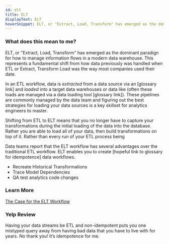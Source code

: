 ```yaml
---
id: elt
title: ELT
displayText: ELT  
hoverSnippet: ELT, or "Extract, Load, Transform" has emerged as the dominant paradign for how to manage information flows in a modern data warehouse. 
---
```


### What does this mean to me?

ELT, or "Extract, Load, Transform" has emerged as the dominant paradign for how to manage information flows in a modern data warehouse. This represents a fundamental shift from how data previously was handled when ETL or Extract, Transform Load was the way most companies used their date. 

In an ETL workflow, data is *extracted* from a data source via an <Term id="api" /> [glossary link] and *loaded* into a target data warehouses or data like (often these loads are managed via a data loading tool [glossary link]). These pipelines are commonly managed by the data team and figuring out the best strategies for loading your data sources is a key skillset for analytics engineers to master.

Shifting from ETL to ELT means that you no longer have to capture your transformations during the initial loading of the data into the database. Rather you are able to load all of your data, then build transformations on top of it. Rather than every run of your ETL process being 

Data teams report that the ELT workflow has several advantages over the traditional ETL workflow. ELT enables you to create <Term id="idempotent" /> [hopeful link to glossary for idempotence] data workflows.

- Recreate Historical Transformations
- Trace <Term id="model">Model</Term> Dependencies
- QA test analytics code changes

### Learn More
[The Case for the ELT Workflow](https://www.getdbt.com/analytics-engineering/case-for-elt-workflow/)

### Yelp Review

Having your data streams be ETL and non-idempotent puts you one mistyped query away from having bad data that you have to live with for years. No thank you! It’s idempotence for me.
